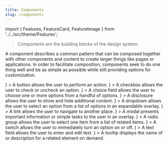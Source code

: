 ```yaml
---
title: Components
slug: /components
---
```


import { Features, FeatureCard, FeatureImage } from '../../src/theme/Features';

> Components are the building blocks of the design system.

A component describes a common pattern that can be composed together with other components and content to create larger things like pages or applications.
In order to facilitate composition, components seek to do one thing well and be as simple as possible while still providing options for customization.

<Features basePath="/docs/components/" columns={3}>
	<FeatureCard title="Button" slug="button"
		media={<FeatureImage />}
	>
		A button allows the user to perform an action.
	</FeatureCard>
	<FeatureCard title="Checkbox" slug="checkbox"
		media={<FeatureImage />}
	>
		A checkbox allows the user to check or uncheck an option.
	</FeatureCard>
	<FeatureCard title="Choice Field" slug="choice-field"
		media={<FeatureImage />}
	>
		A choice field allows the user to choose one or more options from a handful of options.
	</FeatureCard>
	<FeatureCard title="Disclosure" slug="disclosure"
		media={<FeatureImage />}
	>
		A disclosure allows the user to show and hide additional content.
	</FeatureCard>
	<FeatureCard title="Dropdown" slug="dropdown"
		media={<FeatureImage />}
	>
		A dropdown allows the user to select an option from a list of options in an expandable overlay.
	</FeatureCard>
	<FeatureCard title="Link" slug="link"
		media={<FeatureImage />}
	>
		A link allows the user to navigate to another place.
	</FeatureCard>
	<FeatureCard title="Modal" slug="modal"
		media={<FeatureImage />}
	>
		A modal presents important information or simple tasks to the user in an overlay.
	</FeatureCard>
	<FeatureCard title="Radio Group" slug="radio-group"
		media={<FeatureImage />}
	>
		A radio group allows the user to select one item from a list of related items.
	</FeatureCard>
	<FeatureCard title="Switch" slug="switch"
		media={<FeatureImage />}
	>
		A switch allows the user to immediately turn an option on or off.
	</FeatureCard>
	<FeatureCard title="Text Field" slug="text-field"
		media={<FeatureImage />}
	>
		A text field allows the user to enter and edit text.
	</FeatureCard>
	<FeatureCard title="Tooltip" slug="tooltip"
		media={<FeatureImage />}
	>
		A tooltip displays the name of or description for a related element on demand.
	</FeatureCard>
</Features>
